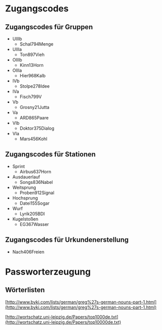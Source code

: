 # Zugangscodes
## Zugangscodes für Gruppen
* UIIIb
    * Schal794Menge
* UIIIa
    * Ton897Vieh
* OIIIb
    * Kinn13Horn
* OIIIa
    * Hier968Kalb
* IVb
    * Stolpe278Idee
* IVa
    * Fisch799V
* Vb
    * Grosny21Jutta
* Va
    * ARD865Paare
* VIb
    * Doktor375Dialog
* VIa
    * Mars456Kohl

## Zugangscodes für Stationen

* Sprint
    * Airbus637Horn
* Ausdauerlauf
    * Songs836Nabel
* Weitsprung
    * Proben912Signal
* Hochsprung
    * Datei155Sogar
* Wurf
    * Lyrik205BDI
* Kugelstoßen
    * EG367Wasser


## Zugangscodes für Urkundenerstellung
* Nach406Freien

# Passworterzeugung
## Wörterlisten
[http://www.byki.com/lists/german/greg%27s-german-nouns-part-1.html](http://www.byki.com/lists/german/greg%27s-german-nouns-part-1.html)

[http://wortschatz.uni-leipzig.de/Papers/top1000de.txt](http://wortschatz.uni-leipzig.de/Papers/top10000de.txt)